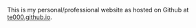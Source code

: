 This is my personal/professional website as hosted on Github at [te000.github.io](http://te000.github.io).
